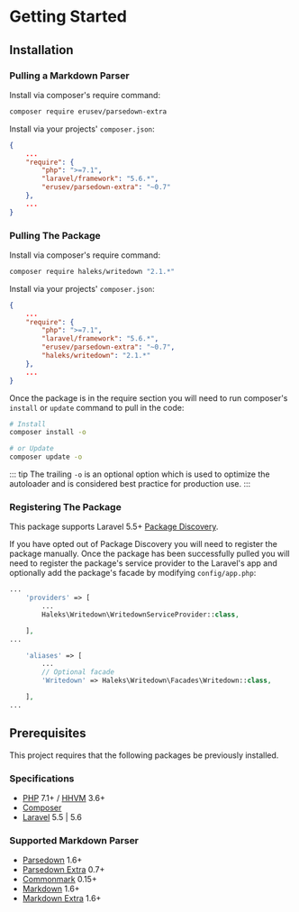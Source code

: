 # Getting Started

## Installation

### Pulling a Markdown Parser

Install via composer's require command:
```bash
composer require erusev/parsedown-extra
```

Install via your projects' `composer.json`:
```json
{
    ...
    "require": {
        "php": ">=7.1",
        "laravel/framework": "5.6.*",
        "erusev/parsedown-extra": "~0.7"
    },
    ...
}
```

### Pulling The Package

Install via composer's require command:
```bash
composer require haleks/writedown "2.1.*"
```

Install via your projects' `composer.json`:
```json
{
    ...
    "require": {
        "php": ">=7.1",
        "laravel/framework": "5.6.*",
        "erusev/parsedown-extra": "~0.7",
        "haleks/writedown": "2.1.*"
    },
    ...
}
```

Once the package is in the require section you will need to run composer's `install` or `update` command to pull in the code:
```bash
# Install
composer install -o

# or Update
composer update -o
```

::: tip
The trailing `-o` is an optional option which is used to optimize the autoloader and is considered best practice for production use.
:::

### Registering The Package

This package supports Laravel 5.5+ [Package Discovery](https://laravel.com/docs/5.5/packages#package-discovery).

If you have opted out of Package Discovery you will need to register the package manually. Once the package has been successfully pulled you will need to register the package's service provider to the Laravel's app and optionally add the package's facade by modifying `config/app.php`:

```php
...
    'providers' => [
        ...
        Haleks\Writedown\WritedownServiceProvider::class,

    ],
...

    'aliases' => [
        ...
        // Optional facade
        'Writedown' => Haleks\Writedown\Facades\Writedown::class,

    ],
...
```

## Prerequisites

This project requires that the following packages be previously installed.

### Specifications

- [PHP](https://php.net) 7.1+ / [HHVM](http://hhvm.com) 3.6+
- [Composer](https://github.com/composer/composer)
- [Laravel](https://laravel.com/docs/5.3/installation) 5.5 | 5.6

### Supported Markdown Parser

- [Parsedown](http://parsedown.org) 1.6+
- [Parsedown Extra](http://parsedown.org/extra/) 0.7+
- [Commonmark](http://commonmark.thephpleague.com) 0.15+
- [Markdown](http://michelf.ca/projects/php-markdown/) 1.6+
- [Markdown Extra](https://michelf.ca/projects/php-markdown/extra/) 1.6+
